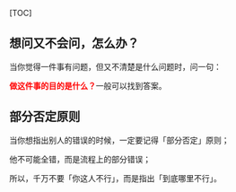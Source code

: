 <!-- @title: 【职场老狗】职场成长笔记 -->
<!-- @date: 2021-11-08 13:55:55 -->
<!-- @author: Zhang Jinbao -->
<!-- Table of Content -->

[TOC]

## 想问又不会问，怎么办？

当你觉得一件事有问题，但又不清楚是什么问题时，问一句：

<font color="red">**做这件事的目的是什么？**</font>一般可以找到答案。



## 部分否定原则

当你想指出别人的错误的时候，一定要记得「部分否定」原则；

他不可能全错，而是流程上的部分错误；

所以，千万不要「你这人不行」，而是指出「到底哪里不行」。
